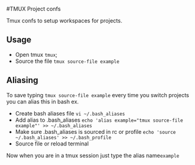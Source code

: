 #TMUX Project confs

Tmux confs to setup workspaces for projects.

## Usage 

* Open tmux `tmux`;
* Source the file `tmux source-file example`

## Aliasing 

To save typing `tmux source-file example` every time you switch projects you can alias this in bash ex.

* Create bash aliases file `vi ~/.bash_aliases`
* Add alias to .bash_aliases `echo 'alias example="tmux source-file example"' >> ~/.bash_aliases`
* Make sure .bash_aliases is sourced in rc or profile `echo 'source ~/.bash_aliases' >> ~/.bash_profile`
* Source file or reload terminal

Now when you are in a tmux session just type the alias name`example` 
